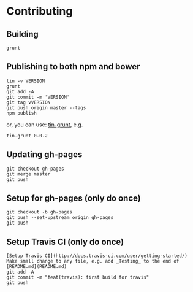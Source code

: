 Contributing
====

Building
---

	grunt

Publishing to both npm and bower
---

	tin -v VERSION
	grunt
	git add -A
	git commit -m 'VERSION'
	git tag vVERSION
	git push origin master --tags
	npm publish

or, you can use: [tin-grunt](https://gist.github.com/redgeoff/9f69b36b186e1714e923), e.g.

	tin-grunt 0.0.2

Updating gh-pages
---

    git checkout gh-pages
    git merge master
    git push

Setup for gh-pages (only do once)
---

	git checkout -b gh-pages
	git push --set-upstream origin gh-pages
	git push

Setup Travis CI (only do once)
---

	[Setup Travis CI](http://docs.travis-ci.com/user/getting-started/)
	Make small change to any file, e.g. add _Testing_ to the end of [README.md](README.md)
	git add -A
	git commit -m "feat(travis): first build for travis"
	git push